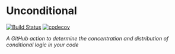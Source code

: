# Unconditional

[![Build Status](https://travis-ci.com/gabrielbarker/Unconditional.svg?branch=master)](https://travis-ci.com/gabrielbarker/Unconditional) [![codecov](https://codecov.io/gh/gabrielbarker/Unconditional/branch/master/graph/badge.svg)](https://codecov.io/gh/gabrielbarker/Unconditional)

_A GitHub action to determine the concentration and distribution of conditional logic in your code_
